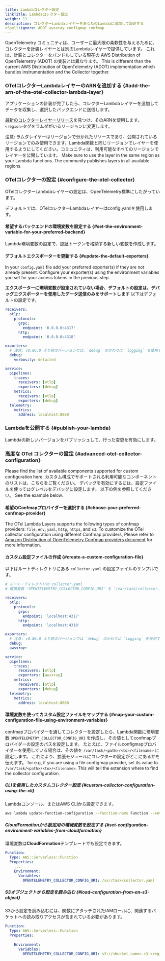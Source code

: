 ```yaml
---
title: Lambdaコレクター設定
linkTitle: Lambdaコレクター設定
weight: 11
description: コレクターLambdaレイヤーをあなたのLambdaに追加して設定する
cSpell:ignore: ADOT awsxray configmap confmap
---
```


OpenTelemetry コミュニティは、ユーザーに最大限の柔軟性を与えるために、コレクターを計装レイヤーとは別のLambdaレイヤーで提供しています。
これは、計装とコレクターをバンドルしている現在の AWS Distribution of OpenTelemetry (ADOT) の実装とは異なります。 This is different
than the current AWS Distribution of OpenTelemetry (ADOT) implementation which
bundles instrumentation and the Collector together.

### OTelコレクターLambdaレイヤーのARNを追加する {#add-the-arn-of-the-otel-collector-lambda-layer}

アプリケーションの計装が完了したら、コレクターLambdaレイヤーを追加してデータを収集し、選択したバックエンドに送信します。

[最新のコレクターレイヤーリリース](https://github.com/open-telemetry/opentelemetry-lambda/releases)を見つけ、そのARNを使用します。
`<region>`タグをラムダがいるリージョンに変更します。

注意: ラムダレイヤーはリージョンで分かれたリソースであり、公開されているリージョンでのみ使用できます。Lambda関数と同じリージョンでレイヤーを使用するようにしてください。コミュニティは、利用可能なすべてのリージョンでレイヤーを公開しています。 Make sure to use the layer in
the same region as your Lambda functions. The community publishes layers in all
available regions.

### OTelコレクターの設定 {#configure-the-otel-collector}

OTelコレクターLambdaレイヤーの設定は、OpenTelemetry標準にしたがっています。

デフォルトでは、OTelコレクターLambdaレイヤーはconfig.yamlを使用します。

#### 希望するバックエンドの環境変数を設定する {#set-the-environment-variable-for-your-preferred-backend}

Lambda環境変数の設定で、認証トークンを格納する新しい変数を作成します。

#### デフォルトエクスポーターを更新する {#update-the-default-exporters}

In your `config.yaml` file add your preferred exporter(s) if they are not
already present. Configure your exporter(s) using the environment variables you
set for your access tokens in the previous step.

**エクスポーターに環境変数が設定されていない場合、デフォルトの設定は、デバッグエクスポーターを使用したデータ送信のみをサポートします**
以下はデフォルトの設定です。

```yaml
receivers:
  otlp:
    protocols:
      grpc:
        endpoint: '0.0.0.0:4317'
      http:
        endpoint: '0.0.0.0:4318'

exporters:
  # 注意: v0.86.0 より前のバージョンでは、`debug` のかわりに `logging` を使用すること
  debug:
    verbosity: detailed

service:
  pipelines:
    traces:
      receivers: [otlp]
      exporters: [debug]
    metrics:
      receivers: [otlp]
      exporters: [debug]
  telemetry:
    metrics:
      address: localhost:8888
```

### Lambdaを公開する {#publish-your-lambda}

Lambdaの新しいバージョンをパブリッシュして、行った変更を有効にします。

### 高度な OTel コレクターの設定 {#advanced-otel-collector-configuration}

Please find the list of available components supported for custom configuration
here. カスタム構成でサポートされる利用可能なコンポーネントのリストは、こちらをご覧ください。
デバッグを有効にするには、設定ファイルを使ってログレベルをデバッグに設定します。
以下の例を参照してください。 See the example below.

#### 希望のConfmapプロバイダーを選択する {#choose-your-preferred-confmap-provider}

The OTel Lambda Layers supports the following types of confmap providers:
`file`, `env`, `yaml`, `http`, `https`, and `s3`. To customize the OTel
collector configuration using different Confmap providers, Please refer to
[Amazon Distribution of OpenTelemetry Confmap providers document](https://aws-otel.github.io/docs/components/confmap-providers#confmap-providers-supported-by-the-adot-collector)
for more information.

#### カスタム設定ファイルの作成 {#create-a-custom-configuration-file}

以下はルートディレクトリにある `collector.yaml` の設定ファイルのサンプルです。

```yaml
# ルート・ディレクトリの collector.yaml
# 環境変数 'OPENTELEMETRY_COLLECTOR_CONFIG_URI' を '/var/task/collector.yaml' に設定する

receivers:
  otlp:
    protocols:
      grpc:
        endpoint: 'localhost:4317'
      http:
        endpoint: 'localhost:4318'

exporters:
  # 注意: v0.86.0 より前のバージョンでは `debug` のかわりに `logging` を使用すること
  debug:
  awsxray:

service:
  pipelines:
    traces:
      receivers: [otlp]
      exporters: [awsxray]
    metrics:
      receivers: [otlp]
      exporters: [debug]
  telemetry:
    metrics:
      address: localhost:8888
```

#### 環境変数を使ってカスタム設定ファイルをマップする {#map-your-custom-configuration-file-using-environment-variables}

confmapプロバイダーを通してコレクターを設定したら、Lambda関数に環境変数 `OPENTELEMETRY_COLLECTOR_CONFIG_URI` を作成し、その値としてconfmapプロバイダーの設定のパスを設定します。
たとえば、ファイルconfigmapプロバイダーを使用している場合は、その値を `/var/task/<path>/<to>/<filename>` に設定します。
これにより、拡張モジュールにコレクターの設定がどこにあるかを伝えます。 for e.g, if you are using a file configmap
provider, set its value to `/var/task/<path>/<to>/<filename>`. This will tell
the extension where to find the collector configuration.

##### CLIを使用したカスタムコレクター設定 {#custom-collector-configuration-using-the-cli}

Lambdaコンソール、またはAWS CLIから設定できます。

```bash
aws lambda update-function-configuration --function-name Function --environment Variables={OPENTELEMETRY_COLLECTOR_CONFIG_URI=/var/task/collector.yaml}
```

##### CloudFormationから設定用の環境変数を設定する {#set-configuration-environment-variables-from-cloudformation}

環境変数は**CloudFormation**テンプレートでも設定できます。

```yaml
Function:
  Type: AWS::Serverless::Function
  Properties:
    ...
    Environment:
      Variables:
        OPENTELEMETRY_COLLECTOR_CONFIG_URI: /var/task/collector.yaml
```

##### S3オブジェクトから設定を読み込む {#load-configuration-from-an-s3-object}

S3から設定を読み込むには、関数にアタッチされたIAMロールに、関連するバケットへの読み取りアクセスが含まれている必要があります。

```yaml
Function:
  Type: AWS::Serverless::Function
  Properties:
    ...
    Environment:
      Variables:
        OPENTELEMETRY_COLLECTOR_CONFIG_URI: s3://<bucket_name>.s3.<region>.amazonaws.com/collector_config.yaml
```
